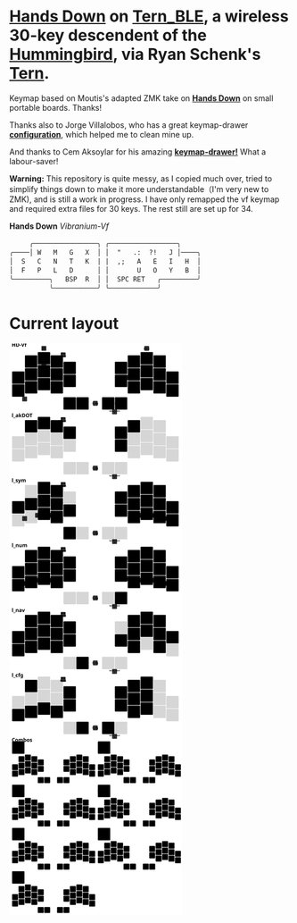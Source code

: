 
# [**Hands Down**](http://handsdownlayout.com) on [**Tern_BLE**](https://gitlab.com/gleb_sexy/tern-ble/), a wireless 30-key descendent of the [**Hummingbird**](https://github.com/PJE66/hummingbird), via Ryan Schenk's [**Tern**](https://github.com/rschenk/tern/).
Keymap based on Moutis's adapted ZMK take on [**Hands Down**](http://handsdownlayout.com) on small portable boards.  Thanks!

Thanks also to Jorge Villalobos, who has a great keymap-drawer [**configuration**](https://github.com/minusfive/knucklehead), which helped me to clean mine up.

And thanks to Cem Aksoylar for his amazing [**keymap-drawer!**](https://github.com/caksoylar/keymap-drawer) What a labour-saver!

**Warning:** This repository is quite messy, as I copied much over, tried to simplify things down to make it more understandable（I'm very new to ZMK), and is still a work in progress. I have only remapped the vf keymap and required extra files for 30 keys. The rest still are set up for 34.

**Hands Down** *Vibranium-Vf*
```
     ╭────────────────╮ ╭─────────────────╮
╭────│ W   M   G   X  │ │  "   .:  ?!   J │────╮
│  S   C   N   T   K  | |  ,;   A   E   I   H  │
│  F   P   L   D      │ │       U   O   Y   B  │
╰─────────╮   BSP  R  │ │  SPC RET   ╭─────────╯
          ╰───────────╯ ╰────────────╯
```

# Current layout
![keymap](keymap-drawer/tern.svg)

